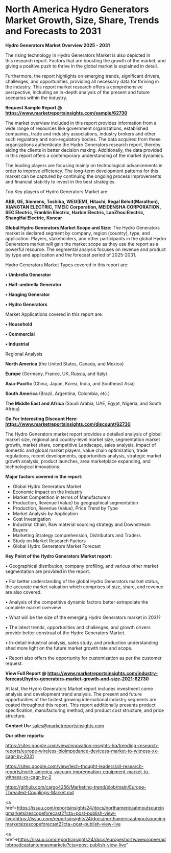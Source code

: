# North America Hydro Generators Market Growth, Size, Share, Trends and Forecasts to 2031

<Strong> Hydro Generators Market Overview 2025 - 2031</strong>

The rising technology in Hydro Generators Market is also depicted in this research report. Factors that are boosting the growth of the market, and giving a positive push to thrive in the global market is explained in detail.

Furthermore, the report highlights on emerging trends, significant drivers, challenges, and opportunities, providing all necessary data for thriving in the industry. This report market research offers a comprehensive perspective, including an in-depth analysis of the present and future scenarios within the industry.

<strong>Request Sample Report @ <a href=https://www.marketreportsinsights.com/sample/62730>https://www.marketreportsinsights.com/sample/62730</a></strong>

The market overview included in this report provides information from a wide range of resources like government organizations, established companies, trade and industry associations, industry brokers and other such regulatory and non-regulatory bodies. The data acquired from these organizations authenticate the Hydro Generators research report, thereby aiding the clients in better decision making. Additionally, the data provided in this report offers a contemporary understanding of the market dynamics.

The leading players are focusing mainly on technological advancements in order to improve efficiency. The long-term development patterns for this market can be captured by continuing the ongoing process improvements and financial stability to invest in the best strategies.

Top Key players of Hydro Generators Market are:

<strong>ABB, GE, Siemens, Toshiba, WEG(EM), Hitachi, Regal Beloit(Marathon), XIANGTAN ELECTRIC, TMEIC Corporation, MEIDENSHA CORPORATION, SEC Electric, Franklin Electric, Harbin Electric, LanZhou Electric, ShangHai Electric, Koncar</strong>

<strong><b>Global Hydro Generators Market Scope and Size:</b></strong>
The Hydro Generators market is declared segment by company, region (country), type, and application. Players, stakeholders, and other participants in the global Hydro Generators market will gain the market scope as they use the report as a powerful resource. The segmental analysis focuses on revenue and product by type and application and the forecast period of 2025-2031.

Hydro Generators Market Types covered in this report are:

<strong>• Umbrella Generator

• Half-umbrella Generator

• Hanging Generator

• Hydro Generators</strong>

Market Applications covered in this report are:

<strong>• Household

• Commercial

• Industrial</strong> 

Regional Analysis

<strong>North America</strong> (the United States, Canada, and Mexico)

<strong>Europe</strong> (Germany, France, UK, Russia, and Italy)

<strong>Asia-Pacific</strong> (China, Japan, Korea, India, and Southeast Asia)

<strong>South America</strong> (Brazil, Argentina, Colombia, etc.)

<strong>The Middle East and Africa</strong> (Saudi Arabia, UAE, Egypt, Nigeria, and South Africa)

<strong>Go For Interesting Discount Here: <a href=https://www.marketreportsinsights.com/discount/62730>https://www.marketreportsinsights.com/discount/62730</a></strong>

The Hydro Generators market report provides a detailed analysis of global market size, regional and country-level market size, segmentation market growth, market share, competitive Landscape, sales analysis, impact of domestic and global market players, value chain optimization, trade regulations, recent developments, opportunities analysis, strategic market growth analysis, product launches, area marketplace expanding, and technological innovations.

<strong><b>Major factors covered in the report:</b></strong>
<ul>
  <li>Global Hydro Generators Market </li>
  <li>Economic Impact on the Industry</li>
  <li>Market Competition in terms of Manufacturers</li>
  <li>Production, Revenue (Value) by geographical segmentation</li>
  <li>Production, Revenue (Value), Price Trend by Type</li>
  <li>Market Analysis by Application</li>
  <li>Cost Investigation</li>
  <li>Industrial Chain, Raw material sourcing strategy and Downstream Buyers</li>
  <li>Marketing Strategy comprehension, Distributors and Traders</li>
  <li>Study on Market Research Factors</li>
  <li>Global Hydro Generators Market Forecast</li>
</ul>

<strong><b>Key Point of the Hydro Generators Market report:</b></strong>

• Geographical distribution, company profiling, and various other market segmentation are provided in the report.

• For better understanding of the global Hydro Generators market status, the accurate market valuation which comprises of size, share, and revenue are also covered.

• Analysis of the competitive dynamic factors better extrapolate the complete market overview

• What will be the size of the emerging Hydro Generators market in 2031?

• The latest trends, opportunities and challenges, and growth drivers provide better construal of the Hydro Generators Market.

• In-detail industrial analysis, sales study, and production understanding shed more light on the future market growth rate and scope.

• Report also offers the opportunity for customization as per the customer request.

<strong><b>View Full Report @ <a href=https://www.marketreportsinsights.com/industry-forecast/hydro-generators-market-growth-and-size-2021-62730>https://www.marketreportsinsights.com/industry-forecast/hydro-generators-market-growth-and-size-2021-62730</a></b></strong>


At last, the Hydro Generators Market report includes investment come analysis and development trend analysis. The present and future opportunities of the fastest growing international industry segments are coated throughout this report. This report additionally presents product specification, manufacturing method, and product cost structure, and price structure.

<strong>Contact Us:</strong>
sales@marketreportsinsights.com

<strong>Our other reports:</strong>

<a href=https://sites.google.com/view/innovation-insights-hq/trending-research-reports/europe-wireless-bioimpedance-devicess-market-to-witness-xx-cagr-by-2031>https://sites.google.com/view/innovation-insights-hq/trending-research-reports/europe-wireless-bioimpedance-devicess-market-to-witness-xx-cagr-by-2031</a>

<a href=https://sites.google.com/view/tech-thought-leaders/all-research-reports/north-america-vacuum-impregnation-equipment-market-to-witness-xx-cagr-by-2>https://sites.google.com/view/tech-thought-leaders/all-research-reports/north-america-vacuum-impregnation-equipment-market-to-witness-xx-cagr-by-2</a>

<a href=https://github.com/cargo4256/Marketing-trend/blob/main/Europe-Threaded-Couplings-Market.md>https://github.com/cargo4256/Marketing-trend/blob/main/Europe-Threaded-Couplings-Market.md</a>

<a href=https://issuu.com/reportsinsights24/docs/northamericaatmoutsourcingmarketsizescopeforecast2?cta=post-publish-view-live>https://issuu.com/reportsinsights24/docs/northamericaatmoutsourcingmarketsizescopeforecast2?cta=post-publish-view-live</a>

<a href=>https://issuu.com/reportsinsights24/docs/europeshortwaveuropeeradiobroadcastantennasmarkete?cta=post-publish-view-live</a>"

